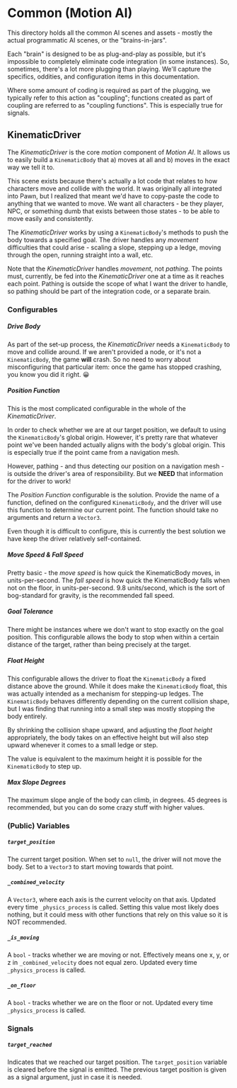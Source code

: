 # Common (Motion AI)
This directory holds all the common AI scenes and assets - mostly the actual programmatic AI scenes, or the "brains-in-jars".

Each "brain" is designed to be as plug-and-play as possible, but it's impossible to completely eliminate code integration (in some instances). So, sometimes, there's a lot more plugging than playing. We'll capture the specifics, oddities, and configuration items in this documentation.

Where some amount of coding is required as part of the plugging, we typically refer to this action as "coupling"; functions created as part of coupling are referred to as "coupling functions". This is especially true for signals.

## KinematicDriver
The *KinematicDriver* is the core *motion* component of *Motion AI*. It allows us to easily build a `KinematicBody` that a) moves at all and b) moves in the exact way we tell it to.

This scene exists because there's actually a lot code that relates to how characters move and collide with the world. It was originally all integrated into Pawn, but I realized that meant we'd have to copy-paste the code to anything that we wanted to move. We want all characters - be they player, NPC, or something dumb that exists between those states - to be able to move easily and consistently.

The *KinematicDriver* works by using a `KinematicBody`'s methods to push the body towards a specified goal. The driver handles any *movement* difficulties that could arise - scaling a slope, stepping up a ledge, moving through the open, running straight into a wall, etc.

Note that the *KinematicDriver* handles *movement*, not *pathing*. The points must, currently, be fed into the *KinematicDriver* one at a time as it reaches each point. Pathing is outside the scope of what I want the driver to handle, so pathing should be part of the integration code, or a separate brain.

### Configurables
##### Drive Body
As part of the set-up process, the *KinematicDriver* needs a `KinematicBody` to move and collide around. If we aren't provided a node, or it's not a `KinematicBody`, the game **will** crash. So no need to worry about misconfiguring that particular item: once the game has stopped crashing, you know you did it right. :grinning:

##### Position Function
This is the most complicated configurable in the whole of the *KinematicDriver*.

In order to check whether we are at our target position, we default to using the `KinematicBody`'s global origin. However, it's pretty rare that whatever point we've been handed actually aligns with the body's global origin. This is especially true if the point came from a navigation mesh. 

However, pathing - and thus detecting our position on a navigation mesh - is outside the driver's area of responsibility. But we **NEED** that information for the driver to work!

The *Position Function* configurable is the solution. Provide the name of a function, defined on the configured `KinematicBody`, and the driver will use this function to determine our current point. The function should take no arguments and return a `Vector3`.

Even though it is difficult to configure, this is currently the best solution we have keep the driver relatively self-contained.

##### Move Speed & Fall Speed
Pretty basic - the *move speed* is how quick the KinematicBody moves, in units-per-second. The *fall speed* is how quick the KinematicBody falls when not on the floor, in units-per-second. 9.8 units/second, which is the sort of bog-standard for gravity, is the recommended fall speed.

##### Goal Tolerance
There might be instances where we don't want to stop exactly on the goal position. This configurable allows the body to stop when within a certain distance of the target, rather than being precisely at the target.

##### Float Height
This configurable allows the driver to float the `KinematicBody` a fixed distance above the ground. While it does make the `KinematicBody` float, this was actually intended as a mechanism for stepping-up ledges. The `KinematicBody` behaves differently depending on the current collision shape, but I was finding that running into a small step was mostly stopping the body entirely.

By shrinking the collision shape upward, and adjusting the *float height* appropriately, the body takes on an effective height but will also step upward whenever it comes to a small ledge or step.

The value is equivalent to the maximum height it is possible for the `KinematicBody` to step up.

##### Max Slope Degrees
The maximum slope angle of the body can climb, in degrees. 45 degrees is recommended, but you can do some crazy stuff with higher values.

### (Public) Variables
##### `target_position`
The current target position. When set to `null`, the driver will not move the body. Set to a `Vector3` to start moving towards that point.

##### `_combined_velocity`
A `Vector3`, where each axis is the current velocity on that axis. Updated every time `_physics_process` is called. Setting this value most likely does nothing, but it could mess with other functions that rely on this value so it is NOT recommended.

##### `_is_moving`
A `bool` - tracks whether we are moving or not. Effectively means one x, y, or z in `_combined_velocity` does not equal zero. Updated every time `_physics_process` is called. 

##### `_on_floor`
A `bool` - tracks whether we are on the floor or not. Updated every time `_physics_process` is called. 

### Signals
##### `target_reached`
Indicates that we reached our target position. The `target_position` variable is cleared before the signal is emitted. The previous target position is given as a signal argument, just in case it is needed.